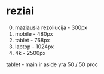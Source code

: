 # reziai

0. maziausia rezoliucija - 300px
1. mobile - 480px
2. tablet - 768px
3. laptop - 1024px
4. 4k - 2500px

tablet - main ir aside yra 50 / 50 proc
